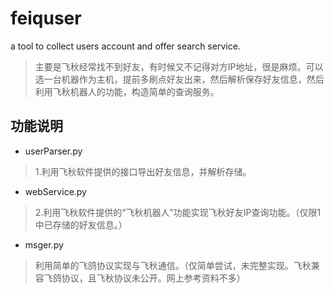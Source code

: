 # feiquser
a tool to collect users account and offer search service.
> 主要是飞秋经常找不到好友，有时候又不记得对方IP地址，很是麻烦。可以选一台机器作为主机，提前多刷点好友出来，然后解析保存好友信息，然后利用飞秋机器人的功能，构造简单的查询服务。
  
## 功能说明
- userParser.py
> 1.利用飞秋软件提供的接口导出好友信息，并解析存储。
- webService.py
> 2.利用飞秋软件提供的“飞秋机器人”功能实现飞秋好友IP查询功能。（仅限1中已存储的好友信息。）
-  msger.py
> 利用简单的飞鸽协议实现与飞秋通信。（仅简单尝试，未完整实现。飞秋兼容飞鸽协议，且飞秋协议未公开。网上参考资料不多）